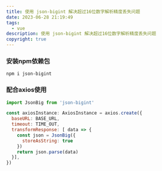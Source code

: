 ```yaml
---
title: 使用 json-bigint 解决超过16位数字解析精度丢失问题
date: 2023-06-28 21:19:49
tags:
  - vue
description: 使用 json-bigint 解决超过16位数字解析精度丢失问题
copyright: true
---
```


### 安装npm依赖包

```shell
npm i json-bigint
```

### 配合axios使用

```js
import JsonBig from 'json-bigint'

const axiosInstance: AxiosInstance = axios.create({
  baseURL: BASE_URL,
  timeout: TIME_OUT,
  transformResponse: [ data => {
    const json = JsonBig({
      storeAsString: true
    })
    return json.parse(data)
  }],
})
```
